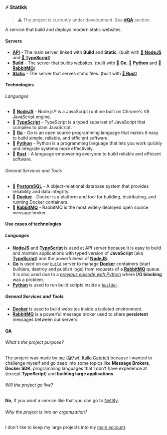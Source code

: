 ### :zap: Statikk

> :warning: The project is currently under development. See [**#QA**](#QA) section.

A service that build and deploys modern static websites.

#### Servers

- [**API**](/servers/api) - The main server, linked with **Build** and **Static**. (built with [:rocket: **NodeJS**](#technologies) and [:blue_book: **TypeScript**](#technologies))
- [**Build**](/servers/build) - The server that builds websites. (built with [:hamster: **Go**](#technologies), [:snake: **Python**](#technologies) and [:rabbit: **RabbitMQ**](#technologies))
- [**Static**](/servers/static) - The server that serves static files. (built with [:crab: **Rust**](#technologies))

#### Technologies

###### Languages

- :rocket: [**NodeJS**](https://nodejs.org/) - Node.js® is a JavaScript runtime built on Chrome's V8 JavaScript engine.
- :blue_book: [**TypeScript**](https://typescriptlang.org) - TypeScript is a typed superset of JavaScript that compiles to plain JavaScript.
- :hamster: [**Go**](https://golang.org) - Go is an open source programming language that makes it easy to build simple, reliable, and efficient software.
- :snake: [**Python**](https://python.org) - Python is a programming language that lets you work quickly and integrate systems more effectively.
- :crab: [**Rust**](https://rust-lang.org) - A language empowering everyone to build reliable and efficient software.

###### General Services and Tools

- :elephant: [**PostgreSQL**](https://www.postgresql.org/) - A object-relational database system that provides reliability and data integrity.
- :whale: [**Docker**](https://docker.com) - Docker is a platform and tool for building, distributing, and running Docker containers.
- :rabbit: [**RabbitMQ**](https://www.rabbitmq.com/) - RabbitMQ is the most widely deployed open source message broker.

#### Use cases of technologies

##### Languages

- [**NodeJS**](#technologies) and [**TypeScript**](#technologies) is used at API server because it is easy to build and mantain applications with typed version of **JavaScript** (aka [**TypeScript**](https://typescriptlang.org)) and the powerfulness of [**NodeJS**](https://nodejs.org).
- [**Go**](#technologies) is used on our [`build`](/servers/build) server to manage [**Docker**](https://docker.com) containers (start builders, destroy and publish logs) from requests of a [**RabbitMQ**](rabbitmq.com) queue. It is also used due to a [*previous episode with Python*](https://github.com/statikksh/statikk/issues/5#issuecomment-633323451) where **I/O blocking** was a problem.
- [**Python**](#technologies) is used to run build scripts inside a [`builder`](/servers/build/builder).

##### General Services and Tools

- [**Docker**](#technologies) is used to build websites inside a isolated environment.
- [**RabbitMQ**](#technologies) is a powerful message broker used to share **persistent** messages between our servers.

#### QA

###### What's the project purpose?

The project was made by [me (@7wf, Itallo Gabriel)](https://github.com/7wf) because I wanted to challenge myself and go deep into some topics like **Message Brokers**, **Docker SDK**, programming languages that I don't have experience at (except **TypeScript**) and **building large applications**.

###### Will the project go live?

**No**, If you want a service like that you can go to [Netlify](https://www.netlify.com/).

###### Why the project is into an organization?

I don't like to keep my large projects into my [main account](https://github.com/7wf).
